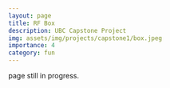 ```yaml
---
layout: page
title: RF Box
description: UBC Capstone Project
img: assets/img/projects/capstone1/box.jpeg
importance: 4
category: fun
---
```


page still in progress.
